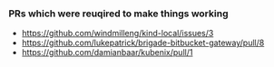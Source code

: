 ### PRs which were reuqired to make things working
* https://github.com/windmilleng/kind-local/issues/3
* https://github.com/lukepatrick/brigade-bitbucket-gateway/pull/8
* https://github.com/damianbaar/kubenix/pull/1